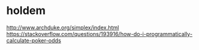 # holdem

http://www.archduke.org/simplex/index.html
https://stackoverflow.com/questions/193916/how-do-i-programmatically-calculate-poker-odds
